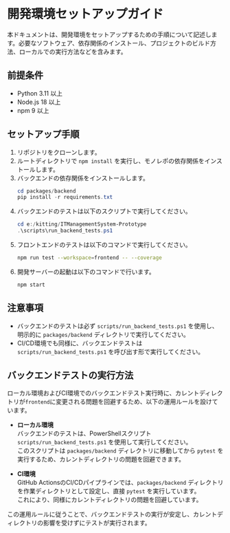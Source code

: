 # 開発環境セットアップガイド

本ドキュメントは、開発環境をセットアップするための手順について記述します。必要なソフトウェア、依存関係のインストール、プロジェクトのビルド方法、ローカルでの実行方法などを含みます。

## 前提条件

- Python 3.11 以上
- Node.js 18 以上
- npm 9 以上

## セットアップ手順

1. リポジトリをクローンします。
2. ルートディレクトリで `npm install` を実行し、モノレポの依存関係をインストールします。
3. バックエンドの依存関係をインストールします。
   ```powershell
   cd packages/backend
   pip install -r requirements.txt
   ```
4. バックエンドのテストは以下のスクリプトで実行してください。
   ```powershell
   cd e:/kitting/ITManagementSystem-Prototype
   .\scripts\run_backend_tests.ps1
   ```
5. フロントエンドのテストは以下のコマンドで実行してください。
   ```bash
   npm run test --workspace=frontend -- --coverage
   ```
6. 開発サーバーの起動は以下のコマンドで行います。
   ```bash
   npm start
   ```

## 注意事項

- バックエンドのテストは必ず `scripts/run_backend_tests.ps1` を使用し、明示的に `packages/backend` ディレクトリで実行してください。
- CI/CD環境でも同様に、バックエンドテストは `scripts/run_backend_tests.ps1` を呼び出す形で実行してください。
## バックエンドテストの実行方法

ローカル環境およびCI環境でのバックエンドテスト実行時に、カレントディレクトリが`frontend`に変更される問題を回避するため、以下の運用ルールを設けています。

- **ローカル環境**  
  バックエンドのテストは、PowerShellスクリプト `scripts/run_backend_tests.ps1` を使用して実行してください。  
  このスクリプトは `packages/backend` ディレクトリに移動してから `pytest` を実行するため、カレントディレクトリの問題を回避できます。

- **CI環境**  
  GitHub ActionsのCI/CDパイプラインでは、`packages/backend` ディレクトリを作業ディレクトリとして設定し、直接 `pytest` を実行しています。  
  これにより、同様にカレントディレクトリの問題を回避しています。

この運用ルールに従うことで、バックエンドテストの実行が安定し、カレントディレクトリの影響を受けずにテストが実行されます。